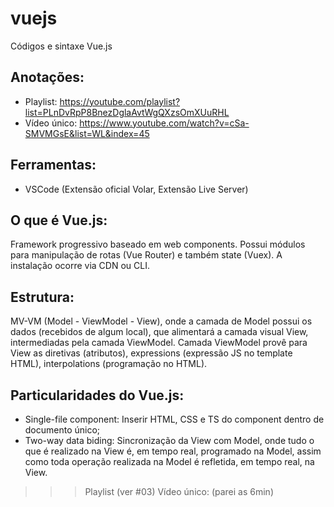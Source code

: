 # vuejs
Códigos e sintaxe Vue.js

## Anotações:
- Playlist: https://youtube.com/playlist?list=PLnDvRpP8BnezDglaAvtWgQXzsOmXUuRHL
- Vídeo único: https://www.youtube.com/watch?v=cSa-SMVMGsE&list=WL&index=45

## Ferramentas:
- VSCode (Extensão oficial Volar, Extensão Live Server)

## O que é Vue.js:
Framework progressivo baseado em web components. Possui módulos para manipulação de rotas (Vue Router) e também state (Vuex). A instalação ocorre via CDN ou CLI.

## Estrutura:
MV-VM (Model - ViewModel - View), onde a camada de Model possui os dados (recebidos de algum local), que alimentará a camada visual View, intermediadas pela camada ViewModel. Camada ViewModel provê para View as diretivas (atributos), expressions (expressão JS no template HTML), interpolations (programação no HTML).

## Particularidades do Vue.js:
- Single-file component: Inserir HTML, CSS e TS do component dentro de documento único;
- Two-way data biding: Sincronização da View com Model, onde tudo o que é realizado na View é, em tempo real, programado na Model, assim como toda operação realizada na Model é refletida, em tempo real, na View.

>>> Playlist (ver #03)
>>> Vídeo único: (parei as 6min)